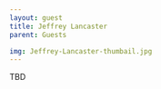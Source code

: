 ```yaml
---
layout: guest
title: Jeffrey Lancaster
parent: Guests

img: Jeffrey-Lancaster-thumbail.jpg
---
```





TBD
